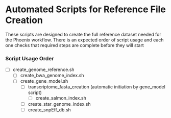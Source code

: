 # Automated Scripts for Reference File Creation

These scripts are designed to create the full reference dataset needed for the Phoenix workflow. There is an expected order of script usage and each one checks that required steps are complete before they will start

### Script Usage Order
-[ ] create_genome_reference.sh
  -[ ] create_bwa_genome_index.sh
  -[ ] create_gene_model.sh
    -[ ] transcriptome_fasta_creation (automatic initiation by gene_model script)
      -[ ] create_salmon_index.sh
    -[ ] create_star_genome_index.sh
    -[ ] create_snpEff_db.sh
